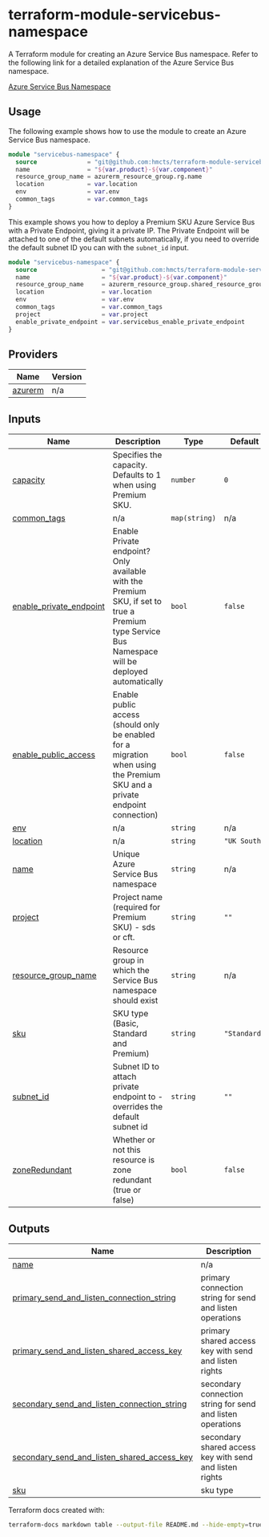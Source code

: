 # terraform-module-servicebus-namespace

A Terraform module for creating an Azure Service Bus namespace.
Refer to the following link for a detailed explanation of the Azure Service Bus namespace.

[Azure Service Bus Namespace](https://docs.microsoft.com/en-us/azure/service-bus-messaging/service-bus-messaging-overview)

## Usage

The following example shows how to use the module to create an Azure Service Bus namespace.

```terraform
module "servicebus-namespace" {
  source              = "git@github.com:hmcts/terraform-module-servicebus-namespace?ref=master"
  name                = "${var.product}-${var.component}"
  resource_group_name = azurerm_resource_group.rg.name
  location            = var.location
  env                 = var.env
  common_tags         = var.common_tags
}
```

This example shows you how to deploy a Premium SKU Azure Service Bus with a Private Endpoint, giving it a private IP. The Private Endpoint will be attached to one of the default subnets automatically, if you need to override the default subnet ID you can with the `subnet_id` input.

```terraform
module "servicebus-namespace" {
  source                  = "git@github.com:hmcts/terraform-module-servicebus-namespace?ref=master"
  name                    = "${var.product}-${var.component}"
  resource_group_name     = azurerm_resource_group.shared_resource_group.name
  location                = var.location
  env                     = var.env
  common_tags             = var.common_tags
  project                 = var.project
  enable_private_endpoint = var.servicebus_enable_private_endpoint
}
```

<!-- BEGIN_TF_DOCS -->

## Providers

| Name                                                         | Version |
| ------------------------------------------------------------ | ------- |
| <a name="provider_azurerm"></a> [azurerm](#provider_azurerm) | n/a     |

## Inputs

| Name                                                                                                   | Description                                                                                                                                      | Type          | Default      | Required |
| ------------------------------------------------------------------------------------------------------ | ------------------------------------------------------------------------------------------------------------------------------------------------ | ------------- | ------------ | :------: |
| <a name="input_capacity"></a> [capacity](#input_capacity)                                              | Specifies the capacity. Defaults to 1 when using Premium SKU.                                                                                    | `number`      | `0`          |    no    |
| <a name="input_common_tags"></a> [common_tags](#input_common_tags)                                     | n/a                                                                                                                                              | `map(string)` | n/a          |   yes    |
| <a name="input_enable_private_endpoint"></a> [enable_private_endpoint](#input_enable_private_endpoint) | Enable Private endpoint? Only available with the Premium SKU, if set to true a Premium type Service Bus Namespace will be deployed automatically | `bool`        | `false`      |    no    |
| <a name="input_enable_public_access"></a> [enable_public_access](#input_enable_public_access)          | Enable public access (should only be enabled for a migration when using the Premium SKU and a private endpoint connection)                       | `bool`        | `false`      |    no    |
| <a name="input_env"></a> [env](#input_env)                                                             | n/a                                                                                                                                              | `string`      | n/a          |   yes    |
| <a name="input_location"></a> [location](#input_location)                                              | n/a                                                                                                                                              | `string`      | `"UK South"` |    no    |
| <a name="input_name"></a> [name](#input_name)                                                          | Unique Azure Service Bus namespace                                                                                                               | `string`      | n/a          |   yes    |
| <a name="input_project"></a> [project](#input_project)                                                 | Project name (required for Premium SKU) - sds or cft.                                                                                            | `string`      | `""`         |    no    |
| <a name="input_resource_group_name"></a> [resource_group_name](#input_resource_group_name)             | Resource group in which the Service Bus namespace should exist                                                                                   | `string`      | n/a          |   yes    |
| <a name="input_sku"></a> [sku](#input_sku)                                                             | SKU type (Basic, Standard and Premium)                                                                                                           | `string`      | `"Standard"` |    no    |
| <a name="input_subnet_id"></a> [subnet_id](#input_subnet_id)                                           | Subnet ID to attach private endpoint to - overrides the default subnet id                                                                        | `string`      | `""`         |    no    |
| <a name="input_zoneRedundant"></a> [zoneRedundant](#input_zoneRedundant)                               | Whether or not this resource is zone redundant (true or false)                                                                                   | `bool`        | `false`      |    no    |

## Outputs

| Name                                                                                                                                                                 | Description                                                |
| -------------------------------------------------------------------------------------------------------------------------------------------------------------------- | ---------------------------------------------------------- |
| <a name="output_name"></a> [name](#output_name)                                                                                                                      | n/a                                                        |
| <a name="output_primary_send_and_listen_connection_string"></a> [primary_send_and_listen_connection_string](#output_primary_send_and_listen_connection_string)       | primary connection string for send and listen operations   |
| <a name="output_primary_send_and_listen_shared_access_key"></a> [primary_send_and_listen_shared_access_key](#output_primary_send_and_listen_shared_access_key)       | primary shared access key with send and listen rights      |
| <a name="output_secondary_send_and_listen_connection_string"></a> [secondary_send_and_listen_connection_string](#output_secondary_send_and_listen_connection_string) | secondary connection string for send and listen operations |
| <a name="output_secondary_send_and_listen_shared_access_key"></a> [secondary_send_and_listen_shared_access_key](#output_secondary_send_and_listen_shared_access_key) | secondary shared access key with send and listen rights    |
| <a name="output_sku"></a> [sku](#output_sku)                                                                                                                         | sku type                                                   |

<!-- END_TF_DOCS -->

Terraform docs created with:

```bash
terraform-docs markdown table --output-file README.md --hide-empty=true --output-mode inject --show providers,inputs,outputs .
```
